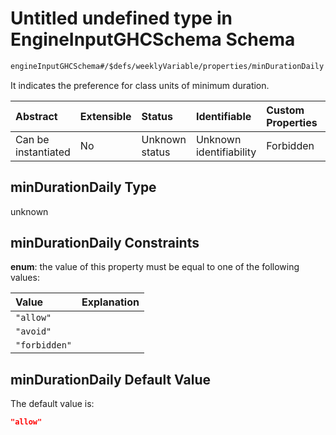 # Untitled undefined type in EngineInputGHCSchema Schema

```txt
engineInputGHCSchema#/$defs/weeklyVariable/properties/minDurationDaily
```

It indicates the preference for class units of minimum duration.

| Abstract            | Extensible | Status         | Identifiable            | Custom Properties | Additional Properties | Access Restrictions | Defined In                                                        |
| :------------------ | :--------- | :------------- | :---------------------- | :---------------- | :-------------------- | :------------------ | :---------------------------------------------------------------- |
| Can be instantiated | No         | Unknown status | Unknown identifiability | Forbidden         | Allowed               | none                | [ghc.schema.json*](../out/ghc.schema.json "open original schema") |

## minDurationDaily Type

unknown

## minDurationDaily Constraints

**enum**: the value of this property must be equal to one of the following values:

| Value         | Explanation |
| :------------ | :---------- |
| `"allow"`     |             |
| `"avoid"`     |             |
| `"forbidden"` |             |

## minDurationDaily Default Value

The default value is:

```json
"allow"
```
